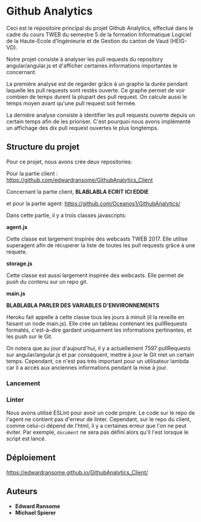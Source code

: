 # Github Analytics

Ceci est le repositoire principal du projet Github Analytics, effectué dans le cadre du cours TWEB du semestre 5 de la formation Informatique Logiciel de la Haute-Ecole d'Ingénieurie et de Gestion du canton de Vaud (HEIG-VD).

Notre projet consiste à analyser les pull requests du repository angular/angular.js et d'afficher certaines informations importantes le concernant.

La première analyse est de regarder grâce à un graphe la durée pendant laquelle les pull requests sont restés ouverte. Ce graphe permet de voir combien de temps durent la plupart des pull request. On calcule aussi le temps moyen avant qu'une pull request soit fermée.

La dernière analyse consiste à identifier les pull requests ouverte depuis un certain temps afin de les prioriser. C'est pourquoi nous avons implémenté un affichage des dix pull request ouvertes le plus longtemps.

## Structure du projet

Pour ce projet, nous avons crée deux repositories:

Pour la partie client :
https://github.com/edwardransome/GithubAnalytics_Client

Concernant la partie client, **BLABLABLA ECRIT ICI EDDIE**

et pour la partie agent:
https://github.com/Oceanos1/GithubAnalytics/

Dans cette partie, il y a trois classes javascripts:

**agent.js**

Cette classe est largement inspirée des webcasts TWEB 2017. Elle utilise superagent afin de récuperer la liste de toutes les pull requests grâce à une requete.

**storage.js**

Cette classe est aussi largement inspirée des webcasts. Elle permet de push du contenu sur un repo git.

**main.js**

**BLABLABLA PARLER DES VARIABLES D'ENVIRONNEMENTS**

Heroku fait appelle à cette classe tous les jours à minuit (il la reveille en faisant un node main.js). Elle crée un tableau contenant les pullRequests formatés, c'est-à-dire gardant uniquement les informations pertinantes, et les push sur le Git.

On notera que au jour d'aujourd'hui, il y a actuellement 7597 pullRequests sur angular/angular.js et par conséquent, mettre à jour le Git met un certain temps. Cependant, ce n'est pas très important pour un utilisateur lambda car il a accès aux anciennes informations pendant la mise à jour.

### Lancement



### Linter

Nous avons utilisé ESLint pour avoir un code propre. Le code sur le repo de l'agent ne contient pas d'erreur de linter. Cependant, sur le repo du client, comme celui-ci dépend de l'html, il y a certaines erreur que l'on ne peut éviter. Par exemple, ```document``` ne sera pas défini alors qu'il l'est lorsque le script est lancé.


## Déploiement

https://edwardransome.github.io/GithubAnalytics_Client/


## Auteurs

* **Edward Ransome** 
* **Michael Spierer**
